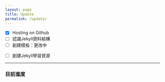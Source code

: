 ```yaml
---
layout: page
title: Update
permalink: /update/
---
```


* [X] Hosting on Github 
* [ ]  認識Jekyll資料結構
* [ ] 創建模板：更改中
- [ ] 創建Jekyll學習資源


---

### 目前進度

